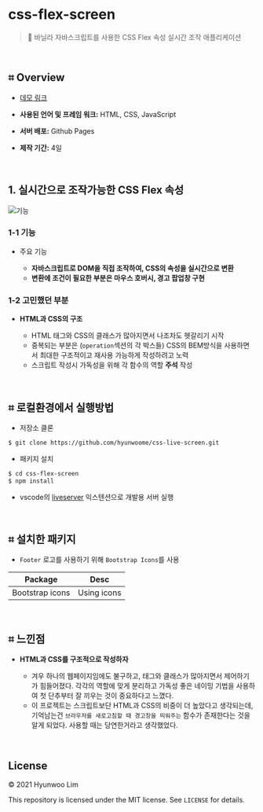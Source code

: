 # css-flex-screen

> 🍌 바닐라 자바스크립트를 사용한 CSS Flex 속성 실시간 조작 애플리케이션

<br>

## ⌗ Overview

- [데모 링크](https://hyunwoome.github.io/css-flex-screen/src/index.html)

- **사용된 언어 및 프레임 워크:** HTML, CSS, JavaScript

- **서버 배포:** Github Pages

- **제작 기간:** 4일

<br>

## 1. 실시간으로 조작가능한 CSS Flex 속성

![기능](https://media.giphy.com/media/c5hsY2jZyhfjhL7LIf/giphy.gif)

### 1-1 기능

- 주요 기능

  - **자바스크립트로 DOM을 직접 조작하여, CSS의 속성을 실시간으로 변환**
  - **변환에 조건이 필요한 부분은 마우스 호버시, 경고 팝업창 구현**

### 1-2 고민했던 부분

- **HTML과 CSS의 구조**

  - HTML 태그와 CSS의 클래스가 많아지면서 나조차도 헷갈리기 시작
  - 중복되는 부분은 (`operation`섹션의 각 박스들) CSS의 BEM방식을 사용하면서 최대한 구조적이고 재사용 가능하게 작성하려고 노력
  - 스크립트 작성시 가독성을 위해 각 함수의 역할 **주석** 작성

<br>

## ⌗ 로컬환경에서 실행방법

- 저장소 클론

```sh
$ git clone https://github.com/hyunwoome/css-live-screen.git
```

- 패키지 설치

```sh
$ cd css-flex-screen
$ npm install
```

- vscode의 [liveserver](https://marketplace.visualstudio.com/items?itemName=ritwickdey.LiveServer) 익스텐션으로 개발용 서버 실행

<br>

## ⌗ 설치한 패키지

- `Footer` 로고를 사용하기 위해 `Bootstrap Icons`를 사용

| Package         | Desc        |
| --------------- | ----------- |
| Bootstrap icons | Using icons |

<br>

## ⌗ 느낀점

- **HTML과 CSS를 구조적으로 작성하자**

  - 겨우 하나의 웹페이지임에도 불구하고, 태그와 클래스가 많아지면서 제어하기가 힘들어졌다. 각각의 역할에 맞게 분리하고 가독성 좋은 네이밍 기법을 사용하여 첫 단추부터 잘 끼우는 것이 중요하다고 느꼈다.
  - 이 프로젝트는 스크립트보단 HTML과 CSS의 비중이 더 높았다고 생각되는데, 기억남는건 `브라우저를 새로고침할 때 경고창을 띄워주는` 함수가 존재한다는 것을 알게 되었다. 사용할 때는 당연한거라고 생각했었다.

<br>

## License

© 2021 Hyunwoo Lim

This repository is licensed under the MIT license. See `LICENSE` for details.

